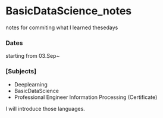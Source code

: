 # BasicDataScience_notes
notes for commiting what I learned thesedays

### Dates
starting from 03.Sep~

### [Subjects]
- Deeplearning
- BasicDataScience
- Professional Engineer Information Processing (Certificate)

I will introduce those languages.